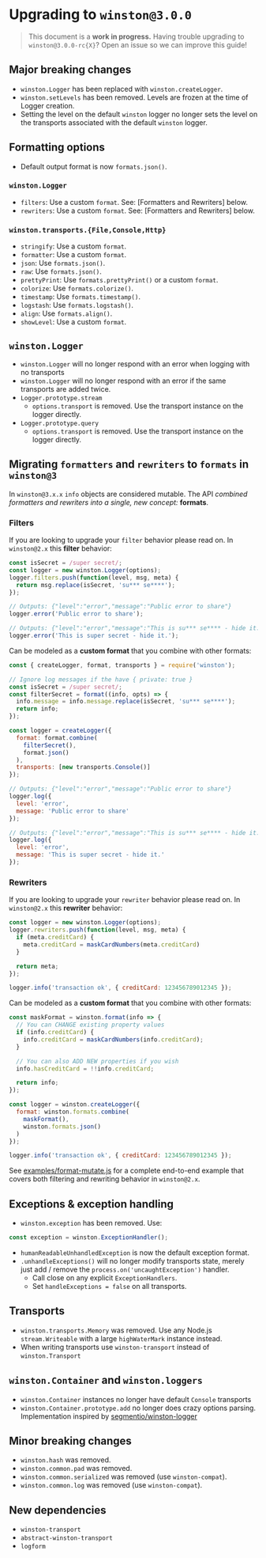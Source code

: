 # Upgrading to `winston@3.0.0`

> This document is a **work in progress.** Having trouble upgrading to 
> `winston@3.0.0-rc{X}`? Open an issue so we can improve this guide! 

## Major breaking changes

- `winston.Logger` has been replaced with `winston.createLogger`.
- `winston.setLevels` has been removed. Levels are frozen at the time of Logger creation.
- Setting the level on the default `winston` logger no longer sets the level on the transports associated with the default `winston` logger.

## Formatting options
- Default output format is now `formats.json()`.

### `winston.Logger`
- `filters`: Use a custom `format`. See: [Formatters and Rewriters] below.
- `rewriters`: Use a custom `format`. See: [Formatters and Rewriters] below.

### `winston.transports.{File,Console,Http}`
- `stringify`: Use a custom `format`.
- `formatter`: Use a custom `format`.
- `json`: Use `formats.json()`.
- `raw`: Use `formats.json()`.
- `prettyPrint`: Use `formats.prettyPrint()` or a custom `format`.
- `colorize`: Use `formats.colorize()`.
- `timestamp`: Use `formats.timestamp()`.
- `logstash`: Use `formats.logstash()`.
- `align`: Use `formats.align()`.
- `showLevel`: Use a custom `format`.

## `winston.Logger`
- `winston.Logger` will no longer respond with an error when logging with no transports
- `winston.Logger` will no longer respond with an error if the same transports are added twice.
- `Logger.prototype.stream`
  - `options.transport` is removed. Use the transport instance on the logger directly.
- `Logger.prototype.query`
  - `options.transport` is removed. Use the transport instance on the logger directly.

## Migrating `formatters` and `rewriters` to `formats` in `winston@3`

In `winston@3.x.x` `info` objects are considered mutable. The API _combined
formatters and rewriters into a single, new concept:_ **formats**. 

### Filters

If you are looking to upgrade your `filter` behavior please read on. In 
`winston@2.x` this **filter** behavior:

``` js
const isSecret = /super secret/;
const logger = new winston.Logger(options);
logger.filters.push(function(level, msg, meta) {
  return msg.replace(isSecret, 'su*** se****');
});

// Outputs: {"level":"error","message":"Public error to share"}
logger.error('Public error to share');

// Outputs: {"level":"error","message":"This is su*** se**** - hide it."}
logger.error('This is super secret - hide it.');
```

Can be modeled as a **custom format** that you combine with other formats:

``` js
const { createLogger, format, transports } = require('winston');

// Ignore log messages if the have { private: true }
const isSecret = /super secret/;
const filterSecret = format((info, opts) => {
  info.message = info.message.replace(isSecret, 'su*** se****');
  return info;
});

const logger = createLogger({
  format: format.combine(
    filterSecret(),
    format.json()
  ),
  transports: [new transports.Console()]
});

// Outputs: {"level":"error","message":"Public error to share"}
logger.log({
  level: 'error',
  message: 'Public error to share'
});

// Outputs: {"level":"error","message":"This is su*** se**** - hide it."}
logger.log({
  level: 'error',
  message: 'This is super secret - hide it.'
});
```

### Rewriters

If you are looking to upgrade your `rewriter` behavior please read on. In 
`winston@2.x` this **rewriter** behavior:

``` js
const logger = new winston.Logger(options);
logger.rewriters.push(function(level, msg, meta) {
  if (meta.creditCard) {
    meta.creditCard = maskCardNumbers(meta.creditCard)
  }

  return meta;
});

logger.info('transaction ok', { creditCard: 123456789012345 });
```

Can be modeled as a **custom format** that you combine with other formats:

``` js 
const maskFormat = winston.format(info => {
  // You can CHANGE existing property values
  if (info.creditCard) {
    info.creditCard = maskCardNumbers(info.creditCard);
  }

  // You can also ADD NEW properties if you wish
  info.hasCreditCard = !!info.creditCard;

  return info;
});

const logger = winston.createLogger({
  format: winston.formats.combine(
    maskFormat(),
    winston.formats.json()
  )
});

logger.info('transaction ok', { creditCard: 123456789012345 });
```

See [examples/format-mutate.js](/examples/format-mutate.js) for a complete end-to-end example that covers both filtering and rewriting behavior in `winston@2.x`.

## Exceptions & exception handling
- `winston.exception` has been removed. Use:
``` js
const exception = winston.ExceptionHandler();
```
- `humanReadableUnhandledException` is now the default exception format.
- `.unhandleExceptions()` will no longer modify transports state, merely just add / remove the `process.on('uncaughtException')` handler.
  - Call close on any explicit `ExceptionHandlers`.
  - Set `handleExceptions = false` on all transports.

## Transports
- `winston.transports.Memory` was removed. Use any Node.js `stream.Writeable` with a large `highWaterMark` instance instead.
- When writing transports use `winston-transport` instead of `winston.Transport`

## `winston.Container` and `winston.loggers`
- `winston.Container` instances no longer have default `Console` transports
- `winston.Container.prototype.add` no longer does crazy options parsing. Implementation inspired by [segmentio/winston-logger](https://github.com/segmentio/winston-logger/blob/master/lib/index.js#L20-L43)

## Minor breaking changes
- `winston.hash` was removed.
- `winston.common.pad` was removed.
- `winston.common.serialized` was removed (use `winston-compat`).
- `winston.common.log` was removed (use `winston-compat`).

## New dependencies 
- `winston-transport`
- `abstract-winston-transport`
- `logform`
